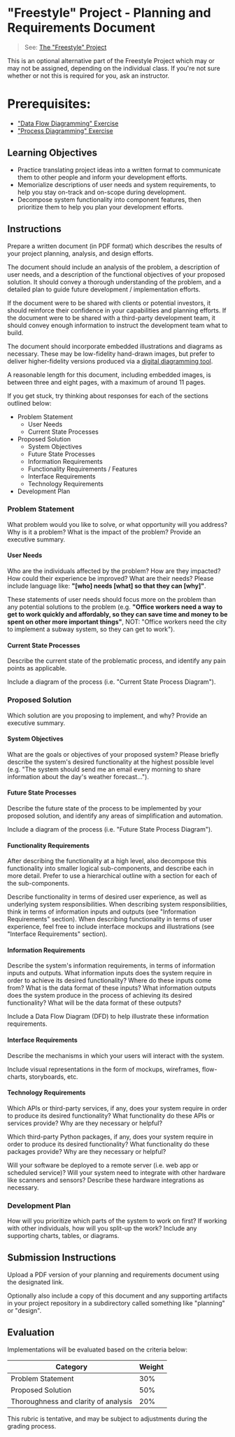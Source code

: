 # "Freestyle" Project - Planning and Requirements Document

> See: [The "Freestyle" Project](README.md)

This is an optional alternative part of the Freestyle Project which may or may not be assigned, depending on the individual class. If you're not sure whether or not this is required for you, ask an instructor.

# Prerequisites:

  + ["Data Flow Diagramming" Exercise](/exercises/data-flow-diagramming/README.md)
  + ["Process Diagramming" Exercise](/exercises/process-diagramming/README.md)

## Learning Objectives

  + Practice translating project ideas into a written format to communicate them to other people and inform your development efforts.
  + Memorialize descriptions of user needs and system requirements, to help you stay on-track and on-scope during development.
  + Decompose system functionality into component features, then prioritize them to help you plan your development efforts.

## Instructions

Prepare a written document (in PDF format) which describes the results of your project planning, analysis, and design efforts.

The document should include an analysis of the problem, a description of user needs, and a description of the functional objectives of your proposed solution. It should convey a thorough understanding of the problem, and a detailed plan to guide future development / implementation efforts.

If the document were to be shared with clients or potential investors, it should reinforce their confidence in your capabilities and planning efforts. If the document were to be shared with a third-party development team, it should convey enough information to instruct the development team what to build.

The document should incorporate embedded illustrations and diagrams as necessary. These may be low-fidelity hand-drawn images, but prefer to deliver higher-fidelity versions produced via a [digital diagramming tool](/notes/info-systems/processes.md#process-diagramming-tools).

A reasonable length for this document, including embedded images, is between three and eight pages, with a maximum of around 11 pages.

If you get stuck, try thinking about responses for each of the sections outlined below:

  + Problem Statement
    + User Needs
    + Current State Processes
  + Proposed Solution
    + System Objectives
    + Future State Processes
    + Information Requirements
    + Functionality Requirements / Features
    + Interface Requirements
    + Technology Requirements
  + Development Plan





### Problem Statement

What problem would you like to solve, or what opportunity will you address? Why is it a problem? What is the impact of the problem? Provide an executive summary.

#### User Needs

Who are the individuals affected by the problem? How are they impacted? How could their experience be improved? What are their needs? Please include language like: **"[who] needs [what] so that they can [why]"**.

These statements of user needs should focus more on the problem than any potential solutions to the problem (e.g. **"Office workers need a way to get to work quickly and affordably, so they can save time and money to be spent on other more important things"**, NOT: "Office workers need the city to implement a subway system, so they can get to work").

#### Current State Processes

Describe the current state of the problematic process, and identify any pain points as applicable.

Include a diagram of the process (i.e. "Current State Process Diagram").








### Proposed Solution

Which solution are you proposing to implement, and why? Provide an executive summary.

#### System Objectives

What are the goals or objectives of your proposed system? Please briefly describe the system's desired functionality at the highest possible level (e.g. "The system should send me an email every morning to share information about the day's weather forecast...").

#### Future State Processes

Describe the future state of the process to be implemented by your proposed solution, and identify any areas of simplification and automation.

Include a diagram of the process (i.e. "Future State Process Diagram").

#### Functionality Requirements

After describing the functionality at a high level, also decompose this functionality into smaller logical sub-components, and describe each in more detail. Prefer to use a hierarchical outline with a section for each of the sub-components.

Describe functionality in terms of desired user experience, as well as underlying system responsibilities. When describing system responsibilities, think in terms of information inputs and outputs (see "Information Requirements" section). When describing functionality in terms of user experience, feel free to include interface mockups and illustrations (see "Interface Requirements" section).

#### Information Requirements

Describe the system's information requirements, in terms of information inputs and outputs. What information inputs does the system require in order to achieve its desired functionality? Where do these inputs come from? What is the data format of these inputs? What information outputs does the system produce in the process of achieving its desired functionality? What will be the data format of these outputs?

Include a Data Flow Diagram (DFD) to help illustrate these information requirements.

#### Interface Requirements

Describe the mechanisms in which your users will interact with the system.

Include visual representations in the form of mockups, wireframes, flow-charts, storyboards, etc.

#### Technology Requirements

Which APIs or third-party services, if any, does your system require in order to produce its desired functionality? What functionality do these APIs or services provide? Why are they necessary or helpful?

Which third-party Python packages, if any, does your system require in order to produce its desired functionality? What functionality do these packages provide? Why are they necessary or helpful?

Will your software be deployed to a remote server (i.e. web app or scheduled service)? Will your system need to integrate with other hardware like scanners and sensors? Describe these hardware integrations as necessary.





### Development Plan

How will you prioritize which parts of the system to work on first? If working with other individuals, how will you split-up the work? Include any supporting charts, tables, or diagrams.











## Submission Instructions

Upload a PDF version of your planning and requirements document using the designated link.

Optionally also include a copy of this document and any supporting artifacts in your project repository in a subdirectory called something like "planning" or "design".

## Evaluation

Implementations will be evaluated based on the criteria below:

Category | Weight
--- | ---
Problem Statement | 30%
Proposed Solution | 50%
Thoroughness and clarity of analysis | 20%

This rubric is tentative, and may be subject to adjustments during the grading process.
